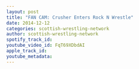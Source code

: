 ```yaml
---
layout: post
title: "FAN CAM: Crusher Enters Rock N Wrestle"
date: 2014-12-12
categories: scottish-wrestling-network
author: scottish-wrestling-network
spotify_track_id: 
youtube_video_id: FqT69XDbdAI
apple_track_id: 
youtube_metadata: 
---
```

